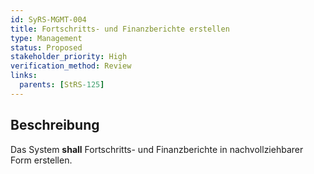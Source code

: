 ```yaml
---
id: SyRS-MGMT-004
title: Fortschritts- und Finanzberichte erstellen
type: Management
status: Proposed
stakeholder_priority: High
verification_method: Review
links:
  parents: [StRS-125]
---
```


## Beschreibung
Das System **shall** Fortschritts- und Finanzberichte in nachvollziehbarer Form erstellen.
